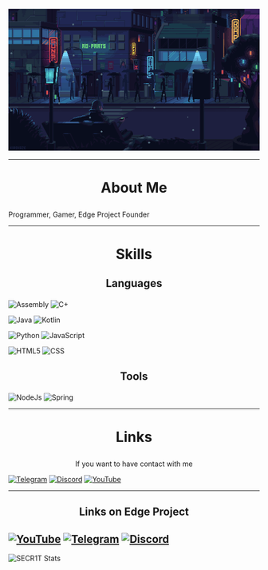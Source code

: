 [![Header](assets/242390524-0c7eb6ed-663b-4ce4-bfbd-18239a38ba1b.gif)](https://www.youtube.com/@SECR1TYT)

---

# <p align="center">**About Me**</p>

Programmer, Gamer, Edge Project Founder

---

# <p align="center">**Skills**</p>


## <p align="center">**Languages**</p>

![Assembly](https://img.shields.io/badge/-ASSEMBLY-090909?style=for-the-badge&logo=assemblyscript&logoColor=9932cc)
![C+](https://img.shields.io/badge/-C++-090909?style=for-the-badge&logo=cplusplus&logoColor=9932cc)

![Java](https://img.shields.io/badge/-JAVA-090909?style=for-the-badge&logo=openjdk&logoColor=9932cc)
![Kotlin](https://img.shields.io/badge/-KOTLIN-090909?style=for-the-badge&logo=kotlin&logoColor=9932cc)

![Python](https://img.shields.io/badge/-PYTHON-090909?style=for-the-badge&logo=python&logoColor=9932cc)
![JavaScript](https://img.shields.io/badge/-JAVASCRIPT-090909?style=for-the-badge&logo=javascript&logoColor=9932cc)

![HTML5](https://img.shields.io/badge/-HTML-090909?style=for-the-badge&logo=html5&logoColor=9932cc)
![CSS](https://img.shields.io/badge/-CSS-090909?style=for-the-badge&logo=css3&logoColor=9932cc)

## <p align="center">**Tools**</p>

![NodeJs](https://img.shields.io/badge/node.js-090909?style=for-the-badge&logo=Node.js&logoColor=9932cc)
![Spring](https://img.shields.io/badge/Spring%20framework-090909?style=for-the-badge&logo=spring&logoColor=9932cc)

---

# <p align="center">**Links**</p>

<p align="center">If you want to have contact with me</p>

[![Telegram](https://img.shields.io/badge/-Telegram-090909?style=for-the-badge&logo=telegram&logoColor=9932cc)](https://t.me/SECR1T)
[![Discord](https://img.shields.io/badge/-Discord-090909?style=for-the-badge&logo=discord&logoColor=9932cc)](https://discordapp.com/users/541615408155852800/)
[![YouTube](https://img.shields.io/badge/-YouTube-090909?style=for-the-badge&logo=youtube&logoColor=9932cc)](https://www.youtube.com/@SECR1TYT/)

---
## <p align="center">**Links on Edge Project**</p>
[![YouTube](https://img.shields.io/badge/-YouTube-090909?style=for-the-badge&logo=youtube&logoColor=9932cc)](https://www.youtube.com/@EdgeProjectYT)
[![Telegram](https://img.shields.io/badge/-Telegram-090909?style=for-the-badge&logo=telegram&logoColor=9932cc)](https://t.me/+7-RfpOTPnEc2N2Uy)
[![Discord](https://img.shields.io/badge/-Discord-090909?style=for-the-badge&logo=discord&logoColor=9932cc)](https://discord.gg/JXKw4J86fX)
---

![SECR1T Stats](https://github-readme-stats.vercel.app/api?username=SECR1T&show_icons=true&theme=synthwave)
